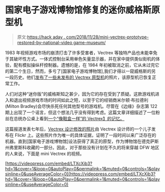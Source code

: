 # 国家电子游戏博物馆修复的迷你威格斯原型机

> 原文:[https://hack aday . com/2018/11/28/mini-vectrex-prototype-restored-by-national-video game-museum/](https://hackaday.com/2018/11/28/mini-vectrex-prototype-restored-by-national-videogame-museum/)

1983 年视频游戏市场的崩溃打击了许多受害者，Vectrex 等独特产品也未能幸免于其破坏性方式。一体式控制台采用单色矢量显示器，并在家中提供类似街机的体验，配有模拟操纵杆控制器。遗憾的是，在 1984 年初被取消之前，它从未过完它的第二个生日，然而，多亏了[国家电子游戏博物馆],我们才得以一窥威格斯的另一段历史。他们[发布了一些未发布的 Vectrex 原型机](https://www.google.com/url?q=https%3A%2F%2Ftwitter.com%2Fnvmusa%2Fstatus%2F1063246203964526593&sa=D&sntz=1&usg=AFQjCNGD7rJiDEwPSB04qDmRkaJE3epP1Q)的照片，该原型机已恢复正常工作。

人们对这种“迷你版”的威格斯知之甚少，因为它的存在受到了质疑。这款游戏机进入和退出视频游戏市场的时间如此之短，以至于它的经销商米尔顿·布拉德利(Milton Bradley)会尽快杀死任何其他型号的游戏机。尽管在《边缘》杂志第 122 期上出现了一个谣言，但这个想法几乎没有得到考虑。这篇文章详细描述了一位粉丝在总统办公桌上看到[一个“像鞋盒一样”的 Vectrex】的记忆。](http://www.vectrex.co.uk/news.htm)

这篇报道发表七年后，[Vectrex 设计修改的照片](https://www.flickr.com/photos/purplepanda/5031073370/)由 Vectrex 设计师的一个儿子发布在 Flickr 上。这些照片作为唯一的具体证据，证明了一段时间以来广泛存在的机器。直到[国家电子游戏博物馆]设法获得了真正的原型，作为博物馆在德克萨斯州弗里斯科收藏的一部分。因此，对于那些没有计划在不久的将来穿越 DFW 地区的人来说，下面是 mini Vectrex 的视频。

[https://videopress.com/embed/LTXcXib3?hd=1&cover=1&loop=0&autoPlay=0&permalink=1&muted=0&controls=1&playsinline=0&useAverageColor=0](https://videopress.com/embed/LTXcXib3?hd=1&cover=1&loop=0&autoPlay=0&permalink=1&muted=0&controls=1&playsinline=0&useAverageColor=0)